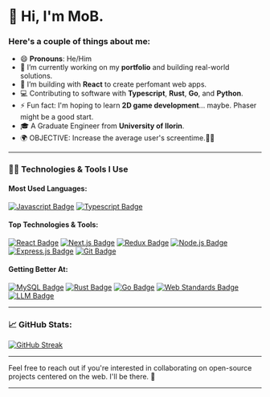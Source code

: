 # 👋 Hi, I'm MoB.

<!--
<div align="left">
	<p align="right">
	<a href="https://app.daily.dev/moboluwade">
  	<img align="right" src="https://api.daily.dev/devcards/f7cc789ee3974e19aebdd62bc899e3c8.png?r=y71" width="256" alt="Boluwade Folarin's Dev Card"/>
	</a>
</div>
-->

### Here's a couple of things about me:
- 😄 **Pronouns**: He/Him
- 🔭 I’m currently working on my **portfolio** and building real-world solutions.
- 🌱 I’m building with **React** to create perfomant web apps.
- 💻 Contributing to software with **Typescript**, **Rust**, **Go**, and **Python**.
- ⚡ Fun fact: I'm hoping to learn **2D game development**... maybe. Phaser might be a good start.
- 🎓 A Graduate Engineer from **University of Ilorin**.
- 🌍 OBJECTIVE: Increase the average user's screentime.👌🏾

---

### 👨‍💻 Technologies & Tools I Use

#### Most Used Languages:
<div>
  <a href="#"><img src="https://img.shields.io/badge/-Javascript-F0DB4F?style=for-the-badge&labelColor=black&logo=javascript&logoColor=F0DB4F" alt="Javascript Badge" /></a>
  <a href="#"><img src="https://img.shields.io/badge/-Typescript-007acc?style=for-the-badge&labelColor=black&logo=typescript&logoColor=007acc" alt="Typescript Badge" /></a>
</div>

#### Top Technologies & Tools:
<div>
  <a href="#"><img src="https://img.shields.io/badge/react-%2320232a.svg?style=for-the-badge&logo=react&logoColor=%2361DAFB" alt="React Badge" /></a>
  <a href="#"><img src="https://img.shields.io/badge/next.js-000000?style=for-the-badge&logo=nextdotjs&logoColor=white" alt="Next.js Badge" /></a>
  <a href="#"><img src="https://img.shields.io/badge/redux-%23593d88.svg?style=for-the-badge&logo=redux&logoColor=white" alt="Redux Badge" /></a>
  <a href="#"><img src="https://img.shields.io/badge/-Node_js-3C873A?style=for-the-badge&labelColor=black&logo=node.js&logoColor=3C873A" alt="Node.js Badge" /></a>
  <a href="#"><img src="https://img.shields.io/badge/express.js-%23404d59.svg?style=for-the-badge&logo=express&logoColor=%2361DAFB" alt="Express.js Badge" /></a>
  <a href="#"><img src="https://img.shields.io/badge/git%20-%23F05032.svg?&style=for-the-badge&labelColor=black&logo=git&logoColor=white" alt="Git Badge" /></a>
</div>

#### Getting Better At:
<div>
  <a href="#"><img src="https://img.shields.io/badge/mysql-%2300f.svg?style=for-the-badge&logo=mysql&logoColor=white" alt="MySQL Badge" /></a>
  <a href="#"><img src="https://img.shields.io/badge/Rust-%23000000.svg?style=for-the-badge&logo=rust&logoColor=white" alt="Rust Badge" /></a>
  <a href="#"><img src="https://img.shields.io/badge/Go-%2300add8.svg?style=for-the-badge&logo=go&logoColor=white" alt="Go Badge" /></a>
  <a href="#"><img src="https://img.shields.io/badge/Web%20Standards-%2300add8.svg?style=for-the-badge&logo=html5&logoColor=white" alt="Web Standards Badge" /></a>
  <a href="#"><img src="https://img.shields.io/badge/LLM-%2300add8.svg?style=for-the-badge&logo=openai&logoColor=white" alt="LLM Badge" /></a>
</div>

---

### 📈 GitHub Stats:
[![GitHub Streak](https://streak-stats.demolab.com?user=moboluwade_&theme=dark&background=45%2C010001%2C1A0909)](https://git.io/streak-stats)  

---

Feel free to reach out if you're interested in collaborating on open-source projects centered on the web. I'll be there. 🚀

---

<!--
**moboluwade/moboluwade** is a ✨ _special_ ✨ repository because its `README.md` (this file) appears on your GitHub profile.
--> 

